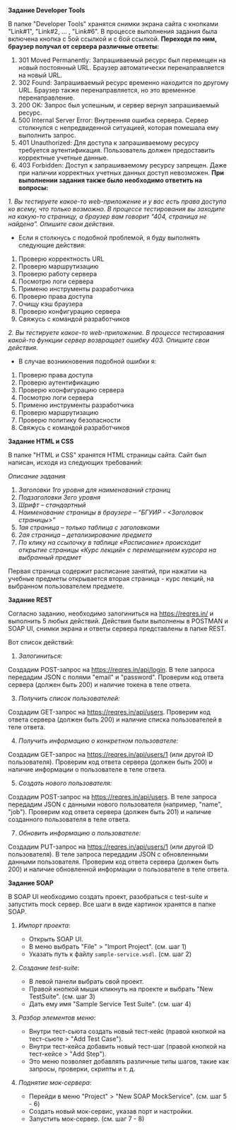 **Задание Developer Tools**

В папке "Developer Tools" хранятся снимки экрана сайта с кнопками "Link#1", "Link#2, ... , "Link#6". В процессе выполнения задания была включена кнопка с 5ой ссылкой и с 6ой ссылкой.
**Переходя по ним, браузер получал от сервера различные ответы:**
1) 301 Moved Permanently: Запрашиваемый ресурс был перемещен на новый постоянный URL. Браузер автоматически перенаправляется на новый URL.
2) 302 Found: Запрашиваемый ресурс временно находится по другому URL. Браузер также перенаправляется, но это временное перенаправление.
3) 200 OK: Запрос был успешным, и сервер вернул запрашиваемый ресурс.
4) 500 Internal Server Error: Внутренняя ошибка сервера. Сервер столкнулся с непредвиденной ситуацией, которая помешала ему выполнить запрос.
5) 401 Unauthorized: Для доступа к запрашиваемому ресурсу требуется аутентификация. Пользователь должен предоставить корректные учетные данные.
6) 403 Forbidden: Доступ к запрашиваемому ресурсу запрещен. Даже при наличии корректных учетных данных доступ невозможен.
**При выполнении задания также было необходимо ответить на вопросы:**

_1. Вы тестируете какое-то web-приложение и у вас есть права доступа ко всему, что только возможно. В процессе тестирования вы заходите на какую-то страницу, а браузер вам говорит “404, страница не найдена”. Опишите свои действия._
-  Если я столкнусь с подобной проблемой, я буду выполнять следующие действия:
1) Проверю корректность URL
2) Проверю маршрутизацию
3) Проверю работу сервера
4) Посмотрю логи сервера
5) Применю инструменты разработчика
6) Проверю права доступа
7) Очищу кэш браузера
8) Проверю конфигурацию сервера
9) Свяжусь с командой разработчиков

_2. Вы тестируете какое-то web-приложение. В процессе тестирования какой-то функции сервер возвращает ошибку 403. Опишите свои действия._
- В случае возникновения подобной ошибки я:
1) Проверю права доступа
2) Проверю аутентификацию
3) Проверю коонфигурацию сервера
4) Посмотрю логи сервера
5) Применю инструменты разработчика
6) Проверю маршрутизацию
7) Проверю политику безопасности
8) Свяжусь с командой разработчиков

**Задание HTML и CSS**

В папке "HTML и CSS" хранятся HTML страницы сайта. Сайт был написан, исходя из следующих требований:

_Описание задания_
1)	_Заголовки 1го уровня для наименований страниц_
2)	_Подзаголовки 3его уровня_
3)	_Шрифт – стандартный_
4)	_Наименование страницы в браузере – “БГУИР - <Заголовок страницы>”_
5)	_1ая страница – только таблица с заголовками_
6)	_2ая страница – детализирование предмета_
7)	_По клику на ссылочку в таблице «Расписание» происходит открытие страницы «Курс лекций» с перемещением курсора на выбранный предмет_

Первая страница содержит расписание занятий, при нажатии на учебные предметы открывается вторая страница - курс лекций, на выбранном пользователем предмете.

**Задание REST**

Согласно заданию, необходимо залогиниться на https://reqres.in/ и выполнить 5 любых действий.
Действия были выполнены в POSTMAN и SOAP UI, снимки экрана и ответы сервера представлены в папке REST.

Вот список действий:

1) _Залогиниться:_
   
  Создадим POST-запрос на https://reqres.in/api/login.
  В теле запроса передадим JSON с полями "email" и "password".
  Проверим код ответа сервера (должен быть 200) и наличие токена в теле ответа.
  
3) _Получить список пользователей:_

  Создадим GET-запрос на https://reqres.in/api/users.
  Проверим код ответа сервера (должен быть 200) и наличие списка пользователей в теле ответа.
  
4) _Получить информацию о конкретном пользователе:_

  Создадим GET-запрос на https://reqres.in/api/users/1 (или другой ID пользователя).
  Проверим код ответа сервера (должен быть 200) и наличие информации о пользователе в теле ответа.
  
5) _Создать нового пользователя:_
   
  Создадим POST-запрос на https://reqres.in/api/users.
  В теле запроса передадим JSON с данными нового пользователя (например, "name", "job").
  Проверим код ответа сервера (должен быть 201) и наличие созданного пользователя в теле ответа.
  
7) _Обновить информацию о пользователе:_
   
  Создадим PUT-запрос на https://reqres.in/api/users/1 (или другой ID пользователя).
  В теле запроса передадим JSON с обновленными данными пользователя.
  Проверим код ответа сервера (должен быть 200) и наличие обновленной информации о пользователе в теле ответа.
  
**Задание SOAP**

В SOAP UI необходимо создать проект, разобраться с test-suite и запустить mock сервер.
Все шаги в виде картинок хранятся в папке SOAP.

1. _Импорт проекта_:
   - Открыть SOAP UI.
   - В меню выбрать "File" > "Import Project". (см. шаг 1)
   - Указать путь к файлу `sample-service.wsdl`. (см. шаг 2)

2. _Создание test-suite_:
   - В левой панели выбрать свой проект.
   - Правой кнопкой мыши кликнуть на проекте и выбрать "New TestSuite". (см. шаг 3)
   - Дать ему имя "Sample Service Test Suite". (см. шаг 4)

3. _Разбор элементов меню_:
   - Внутри тест-сьюта создать новый тест-кейс (правой кнопкой на тест-сьюте > "Add Test Case").
   - Внутри тест-кейса добавить новый тест-шаг (правой кнопкой на тест-кейсе > "Add Step").
   - Это меню позволяет добавлять различные типы шагов, такие как запросы, проверки, скрипты и т. д.

4. _Поднятие мок-сервера_:
   - Перейди в меню "Project" > "New SOAP MockService". (см. шаг 5 - 6)
   - Создать новый мок-сервис, указав порт и настройки.
   - Запустить мок-сервер. (см. шаг 7 - 8)
